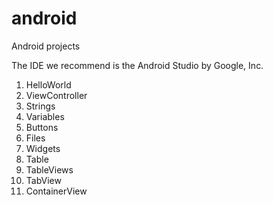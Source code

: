 # android
Android projects

The IDE we recommend is the Android Studio by Google, Inc.

1. HelloWorld
2. ViewController
3. Strings
4. Variables
5. Buttons
6. Files
7. Widgets
8. Table
9. TableViews
10. TabView
11. ContainerView


